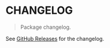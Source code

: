 # CHANGELOG

> Package changelog.

See [GitHub Releases](https://github.com/stdlib-js/assert-is-unc-path/releases) for the changelog.